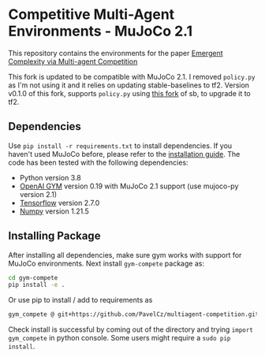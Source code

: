 # Competitive Multi-Agent Environments - MuJoCo 2.1

This repository contains the environments for the paper [Emergent Complexity via Multi-agent Competition](https://arxiv.org/abs/1710.03748)

This fork is updated to be compatible with MuJoCo 2.1.
I removed `policy.py` as I'm not using it and it relies on updating stable-baselines to tf2.
Version v0.1.0 of this fork, supports `policy.py` using [this fork](https://github.com/PavelCz/stable-baselines-tf2.git) of sb, to upgrade it to tf2.

## Dependencies
Use `pip install -r requirements.txt` to install dependencies. If you haven't used MuJoCo before, please refer to the [installation guide](https://github.com/openai/mujoco-py).
The code has been tested with the following dependencies:
* Python version 3.8
* [OpenAI GYM](https://github.com/openai/gym) version 0.19 with MuJoCo 2.1 support (use mujoco-py version 2.1)
* [Tensorflow](https://www.tensorflow.org/versions/r1.1/install/) version 2.7.0
* [Numpy](https://scipy.org/install.html) version 1.21.5

## Installing Package
After installing all dependencies, make sure gym works with support for MuJoCo environments.
Next install `gym-compete` package as:
```bash
cd gym-compete
pip install -e .
```

Or use pip to install / add to requirements as
```bash
gym_compete @ git+https://github.com/PavelCz/multiagent-competition.git@v0.2.1
```
Check install is successful by coming out of the directory and trying `import gym_compete` in python console. Some users might require a `sudo pip install`.


